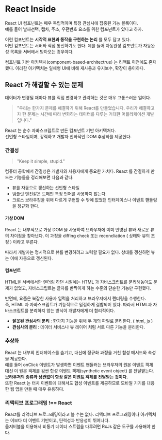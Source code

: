 # React Inside

React UI 컴포넌트는 매우 독립적이며 특정 관심사에 집중된 기능 블록이다.\
예를 들어 날짜선택, 캡차, 주소, 우편번호 요소를 위한 컴포넌트가 있다고 하자.

이런 컴포넌트는 **시각적 표현과 동작을 구현하는 논리** 를 모두 담고 있다.\
어떤 컴포넌트는 서버와 직접 통신하기도 한다. 예를 들어 자동완성 컴포넌트가 자동완성 목록을 서버에서 받아오는 경우이다.

컴포넌트 기반 아키텍처(component-based-architectrue) 는 리액트 이전에도 존재했다.
이러한 아키텍처는 일체형 UI에 비해 재사용과 유지보수, 확장이 용이하다.

## React 가 해결할 수 있는 문제

데이터가 변경될 때마다 뷰를 직접 변경하고 관리하는 것은 매우 고통스러운 일이다.

> "우리는 한가지 문제를 해결하기 위해 React를 만들었습니다. 우리가 해결하고자 한 문제는 시간에 따라 변화하는 데이터를 다루는 거대한 어플리케이션 개발입니다."

React 는 순수 자바스크립트로 만든 컴포넌트 기반 아키텍처다.\
선언형 스타일이며, 강력하고 개발자 친화적인 DOM 추상화를 제공한다.

### 간결성

> "Keep it simple, stupid."

컴퓨터 공학에서 간결성은 개발자와 사용자에게 중요한 가치다.
React 를 간결하게 만드는 기능들을 정리해보면 다음과 같다.

* 뷰를 자동으로 갱신하는 선언형 스타일
* 탬플릿 엔진같은 도메인 특정 언어를 사용하지 않는다.
* 크로스 브라우징을 위해 다르게 구현할 수 밖에 없었던 인터페이스나 이벤트 핸들링을 정규화 한다.

#### 가상 DOM

React 는 내부적으로 가상 DOM 을 사용하여 브라우저에 이미 반영된 뷰와 새로운 뷰의 차이점을 찾아낸다. 이 과정을 diffing check 또는 reconcliation ( 상태와 뷰의 조정 ) 이라고 부른다.

따라서 개발자는 명시적으로 뷰를 변경하려고 노력할 필요가 없다. 상태를 갱신하면 뷰는 이에 자동으로 갱신된다.

#### 컴포넌트

HTML을 서버에서만 렌더링 하던 시절에는 HTML 과 자바스크립트를 분리해놓아도 문제가 없었고, 자바스크립트는 글자를 반짝이게 하는 수준의 단순한 기능만 구현했다.

반면에, 요즘은 복잡한 사용자 입력을 처리하고 브라우저에서 렌더링을 수행한다.\
즉, HTML 과 자바스크립트가 기능적으로 밀접하게 결합되어 있다. 따라서 HTML과 자바스크립트를 분리하지 않는 방식이 개발자에게 더 합리적이다.

* **잘못된 관심사의 분리** : 한가지 기능을 위해 두 개의 파일로 분리한다. ( html, js )
* **관심사의 분리** : 데이터 서비스나 뷰 레이어 처럼 서로 다른 기능을 분리한다.

### 추상화

React 는 내부의 인터페이스를 숨기고, 대신에 정규화 과정을 거친 합성 메서드와 속성을 제공한다.\
예를 들어 onClick 이벤트가 발생하면 이벤트 핸들러는 브라우저의 원본 이벤트 객체 대신 이 원본 객체를 감싼 합성 이벤트 객체(synthetic event object) 를 전달받는다.
**브라우저의 종류와 상관없이 항상 같은 이벤트 객체를 전달받는 것이다.**\
또한 React 는 터치 이벤트에 대해서도 합성 이벤트를 제공하므로 모바일 기기를 대응한 웹 앱을 만들 때 매우 유용하다.

### 리액티브 프로그래밍 !== React

React를 리액티브 프로그래밍이라고 볼 수는 없다. 리액티브 프로그래밍이나 아키텍처는 이보다 더 이벤트 기반이고, 탄력성과 반응성이 뛰어나다.\
옵저버블을 이용해서 비동기 데이터 스트림을 다루려면 RxJs 같은 도구를 사용해야 한다.
